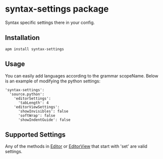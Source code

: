 # syntax-settings package

Syntax specific settings there in your config.

## Installation

```
apm install syntax-settings
```

## Usage

You can easily add languages according to the grammar scopeName. Below is an example of modifying the python settings:

```
'syntax-settings':
  'source.python':
    'editorSettings':
      'tabLength': 4
    'editorViewSettings':
      'showInvisibles': false
      'softWrap': false
      'showIndentGuide': false
```

## Supported Settings

Any of the methods in [Editor](https://atom.io/docs/api/v0.69.0/api/) or [EditorView](https://atom.io/docs/api/v0.69.0/api/) that start with 'set' are valid settings.
